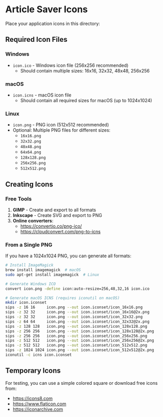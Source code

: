 # Article Saver Icons

Place your application icons in this directory:

## Required Icon Files

### Windows
- `icon.ico` - Windows icon file (256x256 recommended)
  - Should contain multiple sizes: 16x16, 32x32, 48x48, 256x256

### macOS  
- `icon.icns` - macOS icon file
  - Should contain all required sizes for macOS (up to 1024x1024)

### Linux
- `icon.png` - PNG icon (512x512 recommended)
- Optional: Multiple PNG files for different sizes:
  - `16x16.png`
  - `32x32.png`
  - `48x48.png`
  - `64x64.png`
  - `128x128.png`
  - `256x256.png`
  - `512x512.png`

## Creating Icons

### Free Tools
1. **GIMP** - Create and export to all formats
2. **Inkscape** - Create SVG and export to PNG
3. **Online converters**:
   - https://convertio.co/png-ico/
   - https://cloudconvert.com/png-to-icns

### From a Single PNG
If you have a 1024x1024 PNG, you can generate all formats:

```bash
# Install ImageMagick
brew install imagemagick  # macOS
sudo apt-get install imagemagick  # Linux

# Generate Windows ICO
convert icon.png -define icon:auto-resize=256,48,32,16 icon.ico

# Generate macOS ICNS (requires iconutil on macOS)
mkdir icon.iconset
sips -z 16 16     icon.png --out icon.iconset/icon_16x16.png
sips -z 32 32     icon.png --out icon.iconset/icon_16x16@2x.png
sips -z 32 32     icon.png --out icon.iconset/icon_32x32.png
sips -z 64 64     icon.png --out icon.iconset/icon_32x32@2x.png
sips -z 128 128   icon.png --out icon.iconset/icon_128x128.png
sips -z 256 256   icon.png --out icon.iconset/icon_128x128@2x.png
sips -z 256 256   icon.png --out icon.iconset/icon_256x256.png
sips -z 512 512   icon.png --out icon.iconset/icon_256x256@2x.png
sips -z 512 512   icon.png --out icon.iconset/icon_512x512.png
sips -z 1024 1024 icon.png --out icon.iconset/icon_512x512@2x.png
iconutil -c icns icon.iconset
```

## Temporary Icons
For testing, you can use a simple colored square or download free icons from:
- https://icons8.com
- https://www.flaticon.com
- https://iconarchive.com